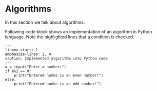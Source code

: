 # Algorithms

In this section we talk about algorithms.


Following code block shows an implementation of an algorithm in Python language. Note the highlighted lines that a condition is checked.

```{code-block} python
---
lineno-start: 1
emphasize-lines: 2, 4
caption: Implemented algorithm into Python code
---
a = input("Enter a number:")
if a%2 == 0:
    print("Entered numbe is an even number!")
else:
    print("Entered numbe is an odd number!")
```
